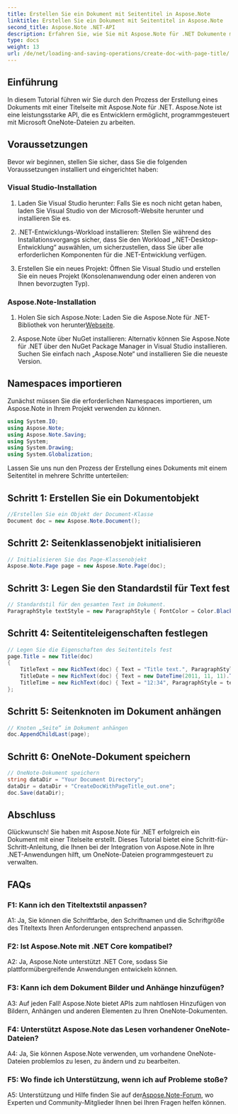 ```yaml
---
title: Erstellen Sie ein Dokument mit Seitentitel in Aspose.Note
linktitle: Erstellen Sie ein Dokument mit Seitentitel in Aspose.Note
second_title: Aspose.Note .NET-API
description: Erfahren Sie, wie Sie mit Aspose.Note für .NET Dokumente mit Titelseiten erstellen. Befolgen Sie unsere Schritt-für-Schritt-Anleitung für eine nahtlose Integration.
type: docs
weight: 13
url: /de/net/loading-and-saving-operations/create-doc-with-page-title/
---
```

## Einführung

In diesem Tutorial führen wir Sie durch den Prozess der Erstellung eines Dokuments mit einer Titelseite mit Aspose.Note für .NET. Aspose.Note ist eine leistungsstarke API, die es Entwicklern ermöglicht, programmgesteuert mit Microsoft OneNote-Dateien zu arbeiten.

## Voraussetzungen

Bevor wir beginnen, stellen Sie sicher, dass Sie die folgenden Voraussetzungen installiert und eingerichtet haben:

### Visual Studio-Installation

1. Laden Sie Visual Studio herunter: Falls Sie es noch nicht getan haben, laden Sie Visual Studio von der Microsoft-Website herunter und installieren Sie es.

2. .NET-Entwicklungs-Workload installieren: Stellen Sie während des Installationsvorgangs sicher, dass Sie den Workload „.NET-Desktop-Entwicklung“ auswählen, um sicherzustellen, dass Sie über alle erforderlichen Komponenten für die .NET-Entwicklung verfügen.

3. Erstellen Sie ein neues Projekt: Öffnen Sie Visual Studio und erstellen Sie ein neues Projekt (Konsolenanwendung oder einen anderen von Ihnen bevorzugten Typ).

### Aspose.Note-Installation

1.  Holen Sie sich Aspose.Note: Laden Sie die Aspose.Note für .NET-Bibliothek von herunter[Webseite](https://releases.aspose.com/note/net/).

2. Aspose.Note über NuGet installieren: Alternativ können Sie Aspose.Note für .NET über den NuGet Package Manager in Visual Studio installieren. Suchen Sie einfach nach „Aspose.Note“ und installieren Sie die neueste Version.

## Namespaces importieren

Zunächst müssen Sie die erforderlichen Namespaces importieren, um Aspose.Note in Ihrem Projekt verwenden zu können.

```csharp
using System.IO;
using Aspose.Note;
using Aspose.Note.Saving;
using System;
using System.Drawing;
using System.Globalization;
```

Lassen Sie uns nun den Prozess der Erstellung eines Dokuments mit einem Seitentitel in mehrere Schritte unterteilen:

## Schritt 1: Erstellen Sie ein Dokumentobjekt

```csharp
//Erstellen Sie ein Objekt der Document-Klasse
Document doc = new Aspose.Note.Document();
```

## Schritt 2: Seitenklassenobjekt initialisieren

```csharp
// Initialisieren Sie das Page-Klassenobjekt
Aspose.Note.Page page = new Aspose.Note.Page(doc);
```

## Schritt 3: Legen Sie den Standardstil für Text fest

```csharp
// Standardstil für den gesamten Text im Dokument.
ParagraphStyle textStyle = new ParagraphStyle { FontColor = Color.Black, FontName = "Arial", FontSize = 10 };
```

## Schritt 4: Seitentiteleigenschaften festlegen

```csharp
// Legen Sie die Eigenschaften des Seitentitels fest
page.Title = new Title(doc)
{
    TitleText = new RichText(doc) { Text = "Title text.", ParagraphStyle = textStyle },
    TitleDate = new RichText(doc) { Text = new DateTime(2011, 11, 11).ToString("D", CultureInfo.InvariantCulture), ParagraphStyle = textStyle },
    TitleTime = new RichText(doc) { Text = "12:34", ParagraphStyle = textStyle }
};
```

## Schritt 5: Seitenknoten im Dokument anhängen

```csharp
// Knoten „Seite“ im Dokument anhängen
doc.AppendChildLast(page);
```

## Schritt 6: OneNote-Dokument speichern

```csharp
// OneNote-Dokument speichern
string dataDir = "Your Document Directory";
dataDir = dataDir + "CreateDocWithPageTitle_out.one";
doc.Save(dataDir);
```

## Abschluss

Glückwunsch! Sie haben mit Aspose.Note für .NET erfolgreich ein Dokument mit einer Titelseite erstellt. Dieses Tutorial bietet eine Schritt-für-Schritt-Anleitung, die Ihnen bei der Integration von Aspose.Note in Ihre .NET-Anwendungen hilft, um OneNote-Dateien programmgesteuert zu verwalten.

## FAQs

### F1: Kann ich den Titeltextstil anpassen?

A1: Ja, Sie können die Schriftfarbe, den Schriftnamen und die Schriftgröße des Titeltexts Ihren Anforderungen entsprechend anpassen.

### F2: Ist Aspose.Note mit .NET Core kompatibel?

A2: Ja, Aspose.Note unterstützt .NET Core, sodass Sie plattformübergreifende Anwendungen entwickeln können.

### F3: Kann ich dem Dokument Bilder und Anhänge hinzufügen?

A3: Auf jeden Fall! Aspose.Note bietet APIs zum nahtlosen Hinzufügen von Bildern, Anhängen und anderen Elementen zu Ihren OneNote-Dokumenten.

### F4: Unterstützt Aspose.Note das Lesen vorhandener OneNote-Dateien?

A4: Ja, Sie können Aspose.Note verwenden, um vorhandene OneNote-Dateien problemlos zu lesen, zu ändern und zu bearbeiten.

### F5: Wo finde ich Unterstützung, wenn ich auf Probleme stoße?

 A5: Unterstützung und Hilfe finden Sie auf der[Aspose.Note-Forum](https://forum.aspose.com/c/note/28), wo Experten und Community-Mitglieder Ihnen bei Ihren Fragen helfen können.